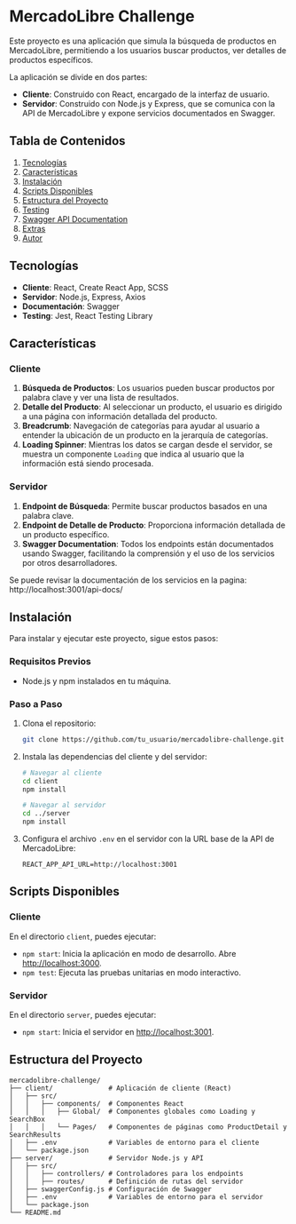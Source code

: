 # MercadoLibre Challenge

Este proyecto es una aplicación que simula la búsqueda de productos en MercadoLibre, permitiendo a los usuarios buscar productos, ver detalles de productos específicos.

La aplicación se divide en dos partes:

- **Cliente**: Construido con React, encargado de la interfaz de usuario.
- **Servidor**: Construido con Node.js y Express, que se comunica con la API de MercadoLibre y expone servicios documentados en Swagger.

## Tabla de Contenidos

1. [Tecnologías](#tecnologías)
2. [Características](#características)
3. [Instalación](#instalación)
4. [Scripts Disponibles](#scripts-disponibles)
5. [Estructura del Proyecto](#estructura-del-proyecto)
6. [Testing](#testing)
7. [Swagger API Documentation](#swagger-api-documentation)
8. [Extras](#extras)
9. [Autor](#autor)

## Tecnologías

- **Cliente**: React, Create React App, SCSS
- **Servidor**: Node.js, Express, Axios
- **Documentación**: Swagger
- **Testing**: Jest, React Testing Library

## Características

### Cliente
1. **Búsqueda de Productos**: Los usuarios pueden buscar productos por palabra clave y ver una lista de resultados.
2. **Detalle del Producto**: Al seleccionar un producto, el usuario es dirigido a una página con información detallada del producto.
3. **Breadcrumb**: Navegación de categorías para ayudar al usuario a entender la ubicación de un producto en la jerarquía de categorías.
4. **Loading Spinner**: Mientras los datos se cargan desde el servidor, se muestra un componente `Loading` que indica al usuario que la información está siendo procesada.

### Servidor
1. **Endpoint de Búsqueda**: Permite buscar productos basados en una palabra clave.
2. **Endpoint de Detalle de Producto**: Proporciona información detallada de un producto específico.
3. **Swagger Documentation**: Todos los endpoints están documentados usando Swagger, facilitando la comprensión y el uso de los servicios por otros desarrolladores.

Se puede revisar la documentación de los servicios en la pagina: http://localhost:3001/api-docs/

## Instalación

Para instalar y ejecutar este proyecto, sigue estos pasos:

### Requisitos Previos
- Node.js y npm instalados en tu máquina.

### Paso a Paso
1. Clona el repositorio:
    ```bash
    git clone https://github.com/tu_usuario/mercadolibre-challenge.git
    ```

2. Instala las dependencias del cliente y del servidor:
    ```bash
    # Navegar al cliente
    cd client
    npm install

    # Navegar al servidor
    cd ../server
    npm install
    ```

3. Configura el archivo `.env` en el servidor con la URL base de la API de MercadoLibre:
    ```plaintext
    REACT_APP_API_URL=http://localhost:3001
    ```

## Scripts Disponibles

### Cliente

En el directorio `client`, puedes ejecutar:

- `npm start`: Inicia la aplicación en modo de desarrollo. Abre [http://localhost:3000](http://localhost:3000).
- `npm test`: Ejecuta las pruebas unitarias en modo interactivo.

### Servidor

En el directorio `server`, puedes ejecutar:

- `npm start`: Inicia el servidor en [http://localhost:3001](http://localhost:3001).

## Estructura del Proyecto

```plaintext
mercadolibre-challenge/
├── client/              # Aplicación de cliente (React)
│   ├── src/
│   │   ├── components/  # Componentes React
│   │   │   ├── Global/  # Componentes globales como Loading y SearchBox
│   │   │   └── Pages/   # Componentes de páginas como ProductDetail y SearchResults
│   ├── .env             # Variables de entorno para el cliente
│   └── package.json
├── server/              # Servidor Node.js y API
│   ├── src/
│   │   ├── controllers/ # Controladores para los endpoints
│   │   ├── routes/      # Definición de rutas del servidor
│   ├── swaggerConfig.js # Configuración de Swagger
│   ├── .env             # Variables de entorno para el servidor
│   └── package.json
└── README.md
